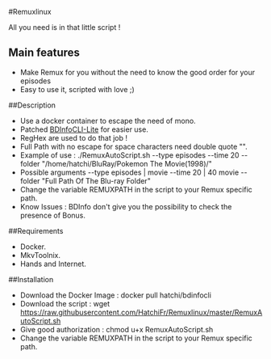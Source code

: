 #Remuxlinux

All you need is in that little script !

## Main features

* Make Remux for you without the need to know the good order for your episodes
* Easy to use it, scripted with love ;) 

##Description

* Use a docker container to escape the need of mono.
* Patched [BDInfoCLI-Lite](https://github.com/HatchiFr/BDInfoCLI) for easier use.
* RegHex are used to do that job !
* Full Path with no escape for space characters need double quote "".
* Example of use : ./RemuxAutoScript.sh --type episodes --time 20 --folder "/home/hatchi/BluRay/Pokemon The Movie(1998)/"
* Possible arguments --type episodes | movie  --time 20 | 40  movie  --folder "Full Path Of The Blu-ray Folder"
* Change the variable REMUXPATH in the script to your Remux specific path.
* Know Issues : BDInfo don't give you the possibility to check the presence of Bonus.

##Requirements

* Docker.
* MkvToolnix.
* Hands and Internet.

##Installation

* Download the Docker Image : docker pull hatchi/bdinfocli
* Download the script : wget https://raw.githubusercontent.com/HatchiFr/Remuxlinux/master/RemuxAutoScript.sh
* Give good authorization : chmod u+x RemuxAutoScript.sh
* Change the variable REMUXPATH in the script to your Remux specific path.